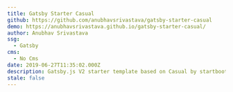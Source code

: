```yaml
---
title: Gatsby Starter Casual
github: https://github.com/anubhavsrivastava/gatsby-starter-casual
demo: https://anubhavsrivastava.github.io/gatsby-starter-casual/
author: Anubhav Srivastava
ssg:
  - Gatsby
cms:
  - No Cms
date: 2019-06-27T11:35:02.000Z
description: Gatsby.js V2 starter template based on Casual by startbootstrap
stale: false
---
```

